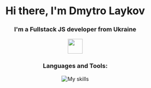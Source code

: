 <h1 align="center">Hi there, I'm Dmytro Laykov</h1>
<h3 align="center">I'm a Fullstack JS developer from Ukraine</h3>
<div align="center"><img src="https://upload.wikimedia.org/wikipedia/commons/thumb/4/49/Flag_of_Ukraine.svg/800px-Flag_of_Ukraine.svg.png?20100406171642" height="40px"></div>

<h3 align="center">Languages and Tools:</h3>
<div align="center" gap="8px">
    <img src="https://skillicons.dev/icons?i=html,css,js,ts,figma,materialui,git,github,nextjs,react,nestjs,firebase,postgres,graphql&perline=7"  alt="My skills"/>
</div>
